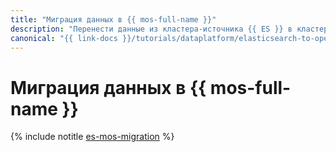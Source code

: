 ```yaml
---
title: "Миграция данных в {{ mos-full-name }}"
description: "Перенести данные из кластера-источника {{ ES }} в кластер-приемник {{ mos-full-name }} можно с помощью снапшотов и удаленной переиндексации."
canonical: "{{ link-docs }}/tutorials/dataplatform/elasticsearch-to-opensearch"
---
```


# Миграция данных в {{ mos-full-name }}

{% include notitle [es-mos-migration](../../_tutorials/dataplatform/es-mos-migration.md) %}
